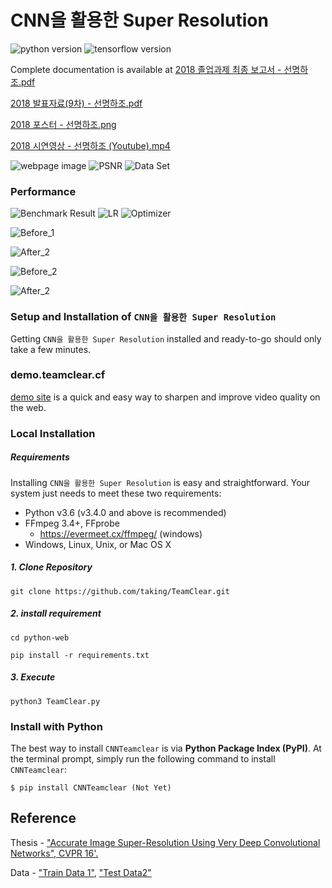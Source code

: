 # CNN을 활용한 Super Resolution

![python version](https://img.shields.io/badge/python-3.x-blue.svg)
![tensorflow version](https://img.shields.io/badge/tensorflow_gpu-1.8-blue.svg)

Complete documentation is available at
[2018 졸업과제 최종 보고서 - 선명하조.pdf](https://docs.google.com/gview?url=https://cl.ly/4892df/download/%EC%A1%B8%EC%97%85%EA%B3%BC%EC%A0%9C%20%EC%B5%9C%EC%A2%85%20%EB%B3%B4%EA%B3%A0%EC%84%9C%20-%20%EC%84%A0%EB%AA%85%ED%95%98%EC%A1%B0_.pdf&embedded=true)



[2018 발표자료(9차) - 선명하조.pdf](https://docs.google.com/gview?url=https://cl.ly/8bff1e/download/2018%EB%B0%9C%ED%91%9C%EC%9E%90%EB%A3%8C(9%EC%B0%A8)_35_%EC%84%A0%EB%AA%85%ED%95%98%EC%A1%B0.pdf&embedded=true)

[2018 포스터 - 선명하조.png](https://cl.ly/670a47/2018%20%EC%A1%B8%EC%97%85%EA%B3%BC%EC%A0%9C%20%ED%8F%AC%EC%8A%A4%ED%84%B0%20-%20%EC%84%A0%EB%AA%85%ED%95%98%EC%A1%B0.png)

[2018 시연영상 - 선명하조 (Youtube).mp4](https://youtu.be/62hgAvL6koc)



![webpage image](https://i.imgur.com/eBqHscf.png)
![PSNR](https://i.imgur.com/rFNKdxz.png)
![Data Set](https://i.imgur.com/xEwAZ4S.png)

### Performance
![Benchmark Result](https://i.imgur.com/YfzScjg.png)
![LR](https://i.imgur.com/CgyICT0.png)
![Optimizer](https://i.imgur.com/1zJDa6g.png)

![Before_1](https://i.imgur.com/1gwz49y.png)

![After_2](https://i.imgur.com/pA2VCqK.png)

![Before_2](https://i.imgur.com/hhXjl5o.png)

![After_2](https://i.imgur.com/0i7Yptw.png)

### Setup and Installation of `CNN을 활용한 Super Resolution`

Getting `CNN을 활용한 Super Resolution` installed and ready-to-go should only take a few minutes.

### demo.teamclear.cf

[demo site](https://demo.teamclear.cf) is a quick and easy way to sharpen and improve video quality on the web.

### Local Installation

##### Requirements

Installing `CNN을 활용한 Super Resolution` is easy and straightforward. Your system just needs to meet these two requirements:

* Python v3.6 (v3.4.0 and above is recommended)
* FFmpeg 3.4+, FFprobe
  * https://evermeet.cx/ffmpeg/ (windows)
* Windows, Linux, Unix, or Mac OS X

##### 1. Clone Repository

```
git clone https://github.com/taking/TeamClear.git
```
##### 2. install requirement

```
cd python-web
```
```
pip install -r requirements.txt
```
##### 3. Execute

```
python3 TeamClear.py
```


### Install with Python

The best way to install `CNNTeamclear` is via **Python Package Index (PyPI)**. At the terminal prompt, simply run the following command to install `CNNTeamclear`:

```
$ pip install CNNTeamclear (Not Yet)
```


## Reference
Thesis - ["Accurate Image Super-Resolution Using Very Deep Convolutional Networks", CVPR 16'.](http://cv.snu.ac.kr/research/VDSR/VDSR_CVPR2016.pdf)

Data - ["Train Data 1"](http://cv.snu.ac.kr/research/VDSR/train_data.zip),
["Test Data2"](http://cv.snu.ac.kr/research/VDSR/test_data.zip)
